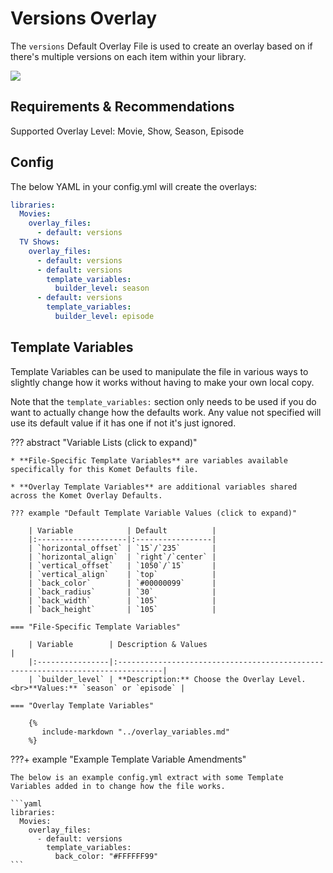 # Versions Overlay

The `versions` Default Overlay File is used to create an overlay based on if there's multiple versions on each item 
within your library.

![](images/version.png)

## Requirements & Recommendations

Supported Overlay Level: Movie, Show, Season, Episode

## Config

The below YAML in your config.yml will create the overlays:

```yaml
libraries:
  Movies:
    overlay_files:
      - default: versions
  TV Shows:
    overlay_files:
      - default: versions
      - default: versions
        template_variables:
          builder_level: season
      - default: versions
        template_variables:
          builder_level: episode
```

## Template Variables

Template Variables can be used to manipulate the file in various ways to slightly change how it works without having to 
make your own local copy.

Note that the `template_variables:` section only needs to be used if you do want to actually change how the defaults 
work. Any value not specified will use its default value if it has one if not it's just ignored.

??? abstract "Variable Lists (click to expand)"

    * **File-Specific Template Variables** are variables available specifically for this Komet Defaults file.

    * **Overlay Template Variables** are additional variables shared across the Komet Overlay Defaults.

    ??? example "Default Template Variable Values (click to expand)"

        | Variable            | Default          |
        |:--------------------|:-----------------|
        | `horizontal_offset` | `15`/`235`       |
        | `horizontal_align`  | `right`/`center` |
        | `vertical_offset`   | `1050`/`15`      |
        | `vertical_align`    | `top`            |
        | `back_color`        | `#00000099`      |
        | `back_radius`       | `30`             |
        | `back_width`        | `105`            |
        | `back_height`       | `105`            |
        
    === "File-Specific Template Variables"

        | Variable        | Description & Values                                                            |
        |:----------------|:--------------------------------------------------------------------------------|
        | `builder_level` | **Description:** Choose the Overlay Level.<br>**Values:** `season` or `episode` |

    === "Overlay Template Variables"

        {%
           include-markdown "../overlay_variables.md"
        %}
    
???+ example "Example Template Variable Amendments"

    The below is an example config.yml extract with some Template Variables added in to change how the file works.
    
    ```yaml
    libraries:
      Movies:
        overlay_files:
          - default: versions
            template_variables:
              back_color: "#FFFFFF99"
    ```
